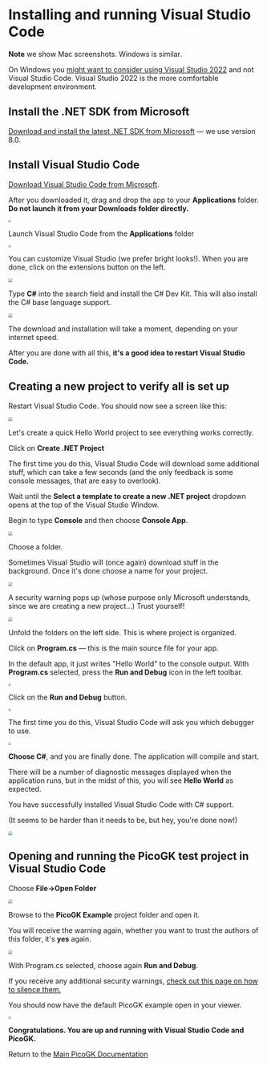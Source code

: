 # Installing and running Visual Studio Code

**Note** we show Mac screenshots. Windows is similar. 

On Windows you [might want to consider using Visual Studio 2022](VisualStudio_FirstTime.md) and not Visual Studio Code. Visual Studio 2022 is the more comfortable development environment.

## Install the .NET SDK from Microsoft

[Download and install the latest .NET SDK from Microsoft](https://dotnet.microsoft.com/en-us/download/dotnet/sdk-for-vs-code) — we use version 8.0.

## Install Visual Studio Code

[Download Visual Studio Code from Microsoft](https://code.visualstudio.com).

After you downloaded it, drag and drop the app to your **Applications** folder. **Do not launch it from your Downloads folder directly.**

<img src="images/VisualStudioCodeDownloaded.png" style="zoom:33%;" />

Launch Visual Studio Code from the **Applications** folder

<img src="images/VisualStudioCodeApp.png" style="zoom:33%;" />

You can customize Visual Studio (we prefer bright looks!). When you are done, click on the extensions button on the left.

<img src="images/VisualStudioCode.png" style="zoom:50%;" />

Type **C#** into the search field and install the C# Dev Kit. This will also install the C# base language support.

<img src="images/VisualStudioCodeDevKit.png" style="zoom:50%;" />

The download and installation will take a moment, depending on your internet speed.

After you are done with all this, **it's a good idea to restart Visual Studio Code.**

## Creating a new project to verify all is set up

Restart Visual Studio Code. You should now see a screen like this:

<img src="images/VisualStudioCodeMain.png" style="zoom:50%;" />

Let's create a quick Hello World project to see everything works correctly.

Click on **Create .NET Project**

The first time you do this, Visual Studio Code will download some additional stuff, which can take a few seconds (and the only feedback is some console messages, that are easy to overlook). 

Wait until the **Select a template to create a new .NET project** dropdown opens at the top of the Visual Studio Window.

Begin to type **Console** and then choose **Console App**.

<img src="images/VisualStudioCodeConsoleApp.png" style="zoom:50%;" />

Choose a folder.

Sometimes Visual Studio will (once again) download stuff in the background. Once it's done choose a name for your project.

<img src="images/VisualStudioCodeProjectName.png" style="zoom:50%;" />

A security warning pops up (whose purpose only Microsoft understands, since we are creating a new project...) Trust yourself!

<img src="images/VisualStudioCodeSecurity.png" style="zoom:50%;" />

Unfold the folders on the left side. This is where project is organized.

Click on **Program.cs** — this is the main source file for your app. 

In the default app, it just writes "Hello World" to the console output. With **Program.cs** selected, press the **Run and Debug** icon in the left toolbar.

<img src="images/VisualStudioCodeFirstProject.png" style="zoom:33%;" />

Click on the **Run and Debug** button. 

<img src="images/VisualStudioCodeRunAndDebug.png" style="zoom:33%;" />

The first time you do this, Visual Studio Code will ask you which debugger to use.

<img src="images/VisualStudioCodeSelectDebugger.png" style="zoom:33%;" />

**Choose C#**, and you are finally done. The application will compile and start. 

There will be a number of diagnostic messages displayed when the application runs, but in the midst of this, you will see **Hello World** as expected.

You have successfully installed Visual Studio Code with C# support. 

(It seems to be harder than it needs to be, but hey, you're done now!)

<img src="images/VisualStudioCodeConsoleOutput.png" style="zoom:50%;" />

## Opening and running the PicoGK test project in Visual Studio Code

Choose **File->Open Folder**

<img src="images/VisualStudioCodeOpenFolder.png" style="zoom:50%;" />

Browse to the **PicoGK Example** project folder and open it.

You will receive the warning again, whether you want to trust the authors of this folder, it's **yes** again.

<img src="images/VisualStudioCodePicoGK.png" style="zoom:50%;" />

With Program.cs selected, choose again **Run and Debug**.

If you receive any additional security warnings, [check out this page on how to silence them.](MacSecurity.md)

You should now have the default PicoGK example open in your viewer.

<img src="images/image-20231014184919894.png" style="zoom:33%;" />

**Congratulations. You are up and running with Visual Studio Code and PicoGK.**

Return to the [Main PicoGK Documentation](README.md)